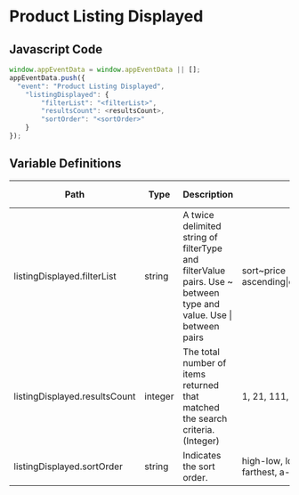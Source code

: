 # Product Listing Displayed

### 

## Javascript Code
```js
window.appEventData = window.appEventData || [];
appEventData.push({
  "event": "Product Listing Displayed",
    "listingDisplayed": {
        "filterList": "<filterList>",
        "resultsCount": <resultsCount>,
        "sortOrder": "<sortOrder>"
    }
});
```

## Variable Definitions

|Path|Type|Description|Example|Pattern|Min Length|Max Length|Minimum|Maximum|Multiple Of|
| --- | --- | --- | --- | --- | --- | --- | --- | --- | --- |
|listingDisplayed.filterList|string|A twice delimited string of filterType and filterValue pairs.  Use \~ between type and value.  Use \| between pairs|sort\~price ascending\|color\~green\|size\~medium|||||||
|listingDisplayed.resultsCount|integer|The total number of items returned that matched the search criteria. \(Integer\)|1, 21, 111, 166||||0|||
|listingDisplayed.sortOrder|string|Indicates the sort order.|high-low, low-high, nearest-farthest, a-z, newest-oldest|||||||




